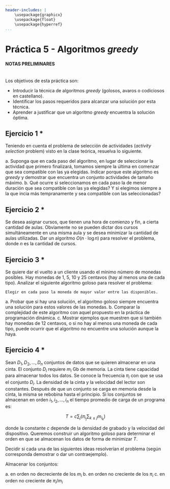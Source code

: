 ```yaml
---
header-includes: |
    \usepackage{graphicx}
    \usepackage{float}
    \usepackage{hyperref}
...
```


# Práctica 5 - Algoritmos _greedy_

#### NOTAS PRELIMINARES
\
Los objetivos de esta práctica son:
    
- Introducir la técnica de algoritmos _greedy_ (golosos, avaros o codiciosos en castellano).
- Identificar los pasos requeridos para alcanzar una solución por esta técnica.
- Aprender a justificar que un algoritmo _greedy_ encuentra la solución óptima.

## Ejercicio 1 \*

Teniendo en cuenta el problema de selección de actividades (_activity selection_ problem)
visto en la clase teórica, resuelva lo siguiente.

a. Suponga que en cada paso del algoritmo, en lugar de seleccionar la actividad que primero finalizará,
tomamos siempre la última en comenzar que sea compatible con las ya elegidas.
Indicar porque este algoritmo es _greedy_ y demostrar que encuentra un conjunto actividades de tamaño máximo.
b. Qué ocurre si seleccionamos en cada paso la de menor duración que sea compatible con las ya elegidas?
Y si elegimos siempre a la que incia más tempranamente y sea compatible con las seleccionadas?

## Ejercicio 2 \*

Se desea asignar cursos, que tienen una hora de comienzo y fin, a cierta cantidad de aulas.
Obviamente no se pueden dictar dos cursos simultáneamente en una misma aula y se desea
minimizar la cantidad de aulas utilizadas.
Dar un algoritmo $O(n\cdot \log n)$ para resolver el problema, donde $n$ es la cantidad de cursos.

## Ejercicio 3 \*

Se quiere dar el vuelto a un cliente usando el mínimo número de monedas posibles.
Hay monedas de 1, 5, 10 y 25 centavos (hay al menos una de cada tipo).
Analizar el siguiente algoritmo goloso para resolver el problema:

```
Elegir en cada paso la moneda de mayor valor entre las disponibles.
```
    
a. Probar que si hay una solución, el algoritmo goloso siempre encuentra una solución para estos valores de las monedas.
b. Comparar la complejidad de este algoritmo con aquel propuesto en la práctica de programación dinámica.
c. Mostrar ejemplos que muestren que si también hay monedas de 12 centavos, 
o si no hay al menos una moneda de cada tipo, puede ocurrir que el algoritmo no encuentre una solución aunque la haya.


## Ejercicio 4  \*

Sean $D_1, D_2, \ldots, D_n$ conjuntos de datos que se quieren almacenar en una cinta.
El conjunto $D_i$ requiere $m_i$ Gb de memoria. La cinta tiene capacidad para almacenar todos los datos.
Se conoce la frecuencia $\pi_i$ con que se usa el conjunto $D_i$. La densidad de la cinta
y la velocidad del lector son constantes. Después de que un conjunto se carga en memoria desde la cinta,
la misma se rebobina hasta el principio. Si los conjuntos se almacenan en orden $i_1,i_2,\ldots, i_n$
el tiempo promedio de carga de un programa es:

$$T = c \sum_j \left( \pi_{i_j} \sum_{k\leq j} m_{i_k}\right)$$

donde la constante $c$ depende de la densidad de grabado y la velocidad del dispositivo.
Queremos construir un algoritmo goloso para determinar el orden en que se almacenan los datos de forma de minimizar $T$.

Decidir si cada una de las siguientes ideas resolverían el problema
(según corresponda demostrar o dar un contraejemplo).

Almacenar los conjuntos:

a. en orden no decreciente de los $m_i$
b. en orden no creciente de los $\pi_i$
c. en orden no creciente de $\pi_i / m_i$

